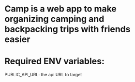 # Camp is a web app to make organizing camping and backpacking trips with friends easier

# Required ENV variables:
PUBLIC_API_URL: the api URL to target
